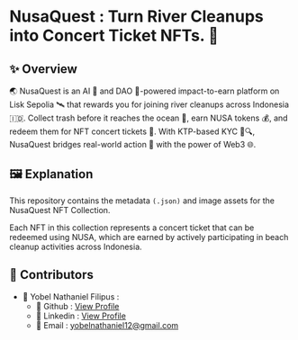 # NusaQuest : Turn River Cleanups into Concert Ticket NFTs. 🚀

## ✨ Overview

🌏 NusaQuest is an AI 🤖 and DAO 🧠-powered impact-to-earn platform on Lisk Sepolia 🛰️ that rewards you for joining river cleanups across Indonesia 🇮🇩. Collect trash before it reaches the ocean 🌊, earn NUSA tokens 💰, and redeem them for NFT concert tickets 🎫. With KTP-based KYC 🪪🔍, NusaQuest bridges real-world action 🌱 with the power of Web3 🌐.

## 🖼️ Explanation

This repository contains the metadata `(.json)` and image assets for the NusaQuest NFT Collection.

Each NFT in this collection represents a concert ticket that can be redeemed using NUSA, which are earned by actively participating in beach cleanup activities across Indonesia.

## 🤝 Contributors

- 🧑 Yobel Nathaniel Filipus :
  - 🐙 Github : [View Profile](https://github.com/yebology)
  - 💼 Linkedin : [View Profile](https://linkedin.com/in/yobelnathanielfilipus)
  - 📧 Email : [yobelnathaniel12@gmail.com](mailto:yobelnathaniel12@gmail.com)


